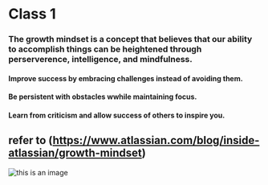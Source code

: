 
# **Class 1**

### The growth mindset is a concept that believes that our ability to accomplish things can be heightened through  perserverence, intelligence, and mindfulness.

#### Improve success by embracing challenges instead of avoiding them.
#### Be persistent with obstacles wwhile maintaining focus.
#### Learn from criticism and allow success of others to inspire you.

## refer to (https://www.atlassian.com/blog/inside-atlassian/growth-mindset)


![this is an image](https://atlassianblog.wpengine.com/wp-content/uploads/NewGrowthMindset2.png)

